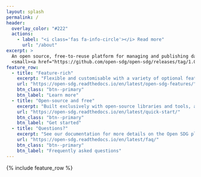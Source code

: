 ```yaml
---
layout: splash
permalink: /
header:
  overlay_color: "#222"
  actions:
    - label: "<i class='fas fa-info-circle'></i> Read more"
      url: "/about"
excerpt: >
  An open source, free-to-reuse platform for managing and publishing data and statistics related to the <a href="https://www.un.org/sustainabledevelopment/sustainable-development-goals/">UN Sustainable Development Goals</a> (SDGs).<br />
  <small><a href="https://github.com/open-sdg/open-sdg/releases/tag/1.0.0">Latest release v1.0.0</a></small>
feature_row:
  - title: "Feature-rich"
    excerpt: "Flexible and customisable with a variety of optional features, which can be easily configured."
    url: "https://open-sdg.readthedocs.io/en/latest/open-sdg-features/"
    btn_class: "btn--primary"
    btn_label: "Learn more"
  - title: "Open-source and free"
    excerpt: "Built exclusively with open-source libraries and tools, and can be hosted and maintained using free services."
    url: "https://open-sdg.readthedocs.io/en/latest/quick-start/"
    btn_class: "btn--primary"
    btn_label: "Get started"
  - title: "Questions?"
    excerpt: "See our documentation for more details on the Open SDG platform."
    url: "https://open-sdg.readthedocs.io/en/latest/faq/"
    btn_class: "btn--primary"
    btn_label: "Frequently asked questions"
---
```


{% include feature_row %}